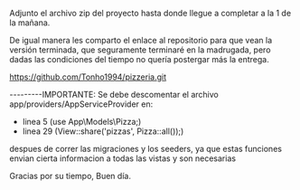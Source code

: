 Adjunto el archivo zip del proyecto hasta donde llegue a completar a la 1 de la mañana.

De igual manera les comparto el enlace al repositorio para que vean la versión terminada, que seguramente terminaré en la madrugada, pero dadas las condiciones del tiempo no quería postergar más la entrega.

https://github.com/Tonho1994/pizzeria.git

---------IMPORTANTE:
Se debe descomentar el archivo app/providers/AppServiceProvider en:
- linea 5 (use App\Models\Pizza;)
- linea 29 (View::share('pizzas', Pizza::all());)

despues de correr las migraciones y los seeders, ya que estas funciones envian cierta informacion a todas las vistas y son necesarias

Gracias por su tiempo, Buen día.
